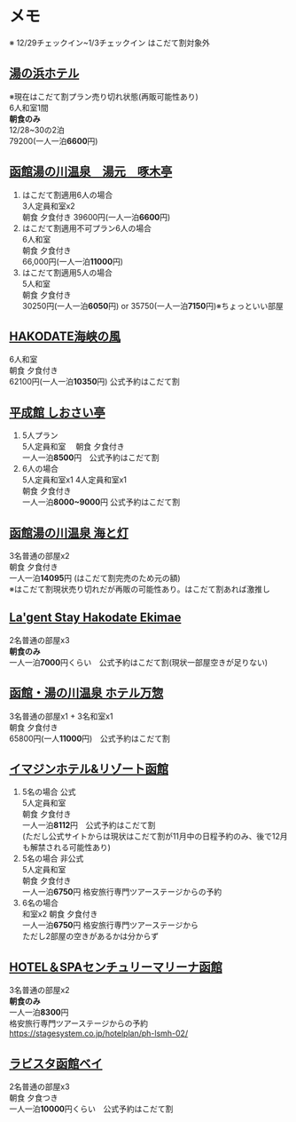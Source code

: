 # メモ  
※ 12/29チェックイン~1/3チェックイン はこだて割対象外

## [湯の浜ホテル](https://www.yunohama-hotel.com/)  
※現在はこだて割プラン売り切れ状態(再販可能性あり)  
6人和室1間  
**朝食のみ**  
12/28~30の2泊  
79200(一人一泊**6600**円)  

## [函館湯の川温泉　湯元　啄木亭](https://www.takubokutei.com/)  
1. はこだて割適用6人の場合  
3人定員和室x2  
朝食 夕食付き 
39600円(一人一泊**6600**円)  
2. はこだて割適用不可プラン6人の場合  
6人和室  
朝食 夕食付き  
66,000円(一人一泊**11000**円)  
3. はこだて割適用5人の場合  
5人和室  
朝食 夕食付き  
30250円(一人一泊**6050**円) or 35750(一人一泊**7150**円)※ちょっといい部屋  

## [HAKODATE海峡の風](https://hakodate-uminokaze.com/)  
6人和室  
朝食 夕食付き  
62100円(一人一泊**10350**円) 公式予約はこだて割  

## [平成館 しおさい亭](http://www.shiosai-tei.com/)  
1. 5人プラン  
5人定員和室　 
朝食 夕食付き  
一人一泊**8500**円　公式予約はこだて割  
2. 6人の場合  
5人定員和室x1 4人定員和室x1  
朝食 夕食付き  
一人一泊**8000~9000**円 公式予約はこだて割  

## [函館湯の川温泉 海と灯](https://hewitt-resort.com/hakodate-yunokawa/)  
3名普通の部屋x2  
朝食 夕食付き  
一人一泊**14095**円 (はこだて割完売のため元の額)  
※はこだて割現状売り切れだが再販の可能性あり。はこだて割あれば激推し  

## [La'gent Stay Hakodate Ekimae](https://lagent.jp/hakodate-ekimae/)  
2名普通の部屋x3  
**朝食のみ**  
一人一泊**7000**円くらい　公式予約はこだて割(現状一部屋空きが足りない)  

## [函館・湯の川温泉 ホテル万惣](https://www.banso.co.jp/)  
3名普通の部屋x1 + 3名和室x1  
朝食 夕食付き  
65800円(一人**11000**円)　公式予約はこだて割  

## [イマジンホテル&リゾート函館](https://imaginehakodate.jp/)  
1. 5名の場合 公式  
5人定員和室  
朝食 夕食付き  
一人一泊**8112**円　公式予約はこだて割  
(ただし公式サイトからは現状はこだて割が11月中の日程予約のみ、後で12月も解禁される可能性あり)  
2. 5名の場合 非公式  
5人定員和室  
朝食 夕食付き  
一人一泊**6750**円 格安旅行専門ツアーステージからの予約  
3. 6名の場合  
和室x2 
朝食 夕食付き  
一人一泊**6750**円 格安旅行専門ツアーステージから  
ただし2部屋の空きがあるかは分からず  

## [HOTEL＆SPAセンチュリーマリーナ函館](https://www.centurymarina.com/)  
3名普通の部屋x2  
**朝食のみ**  
一人一泊**8300**円  
格安旅行専門ツアーステージからの予約  
https://stagesystem.co.jp/hotelplan/ph-lsmh-02/  

## [ラビスタ函館ベイ](https://www.hotespa.net/hotels/lahakodate/)  
2名普通の部屋x3  
朝食 夕食つき  
一人一泊**10000**円くらい　公式予約はこだて割  






